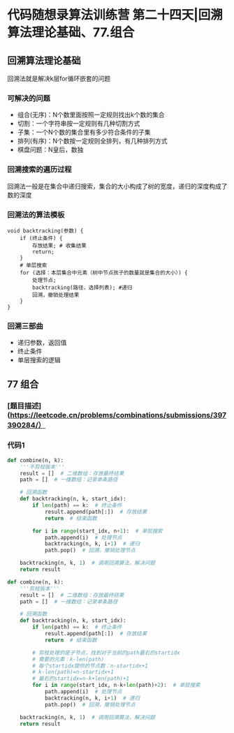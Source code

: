 # 代码随想录算法训练营 第二十四天|回溯算法理论基础、77.组合

## 回溯算法理论基础
回溯法就是解决k层for循环嵌套的问题

### 可解决的问题
- 组合(无序)：N个数里面按照一定规则找出k个数的集合
- 切割：一个字符串按一定规则有几种切割方式
- 子集：一个N个数的集合里有多少符合条件的子集
- 排列(有序)：N个数按一定规则全排列，有几种排列方式
- 棋盘问题：N皇后，数独

### 回溯搜索的遍历过程
回溯法一般是在集合中递归搜索，集合的大小构成了树的宽度，递归的深度构成了数的深度

### 回溯法的算法模板
```
void backtracking(参数) {
    if (终止条件) {
        存放结果; # 收集结果
        return;
    }
    # 单层搜索
    for (选择：本层集合中元素（树中节点孩子的数量就是集合的大小）) {
        处理节点;
        backtracking(路径，选择列表); #递归
        回溯，撤销处理结果
    }
}
```

### 回溯三部曲
- 递归参数，返回值
- 终止条件
- 单层搜索的逻辑


## 77 组合

### [题目描述](https://leetcode.cn/problems/combinations/submissions/397390284/）

### 代码1

```python
def combine(n, k):
    '''不剪枝版本'''
    result = []  # 二维数组：存放最终结果
    path = []  # 一维数组：记录单条路径

    # 回溯函数
    def backtracking(n, k, start_idx):
        if len(path) == k:  # 终止条件
            result.append(path[:])  # 存放结果
            return  # 结束函数

        for i in range(start_idx, n+1):  # 单层搜索
            path.append(i)  # 处理节点
            backtracking(n, k, i+1)  # 递归
            path.pop()  # 回溯，撤销处理节点

    backtracking(n, k, 1)  # 调用回溯算法，解决问题
    return result
```

```python
def combine(n, k):
    '''剪枝版本'''
    result = []  # 二维数组：存放最终结果
    path = []  # 一维数组：记录单条路径

    # 回溯函数
    def backtracking(n, k, start_idx):
        if len(path) == k:  # 终止条件
            result.append(path[:])  # 存放结果
            return  # 结束函数

        # 剪枝处理的是子节点，找到对于当前的path最右的startidx
        # 需要的元素：k-len(path)
        # 每个startidx提供的节点数：n-startidx+1
        # k-len(path)=n-startidx+1
        # 最右的startidx=n-k+len(path)+1
        for i in range(start_idx, n-k+len(path)+2):  # 单层搜索
            path.append(i)  # 处理节点
            backtracking(n, k, i+1)  # 递归
            path.pop()  # 回溯，撤销处理节点

    backtracking(n, k, 1)  # 调用回溯算法，解决问题
    return result
```

